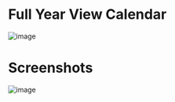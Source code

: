 # Full Year View Calendar

![image](https://user-images.githubusercontent.com/72864817/173788759-01277117-a6cd-4208-8c03-9021bc0a0240.png)

# Screenshots

![image](https://user-images.githubusercontent.com/72864817/175514753-b4854e48-7cfa-4c60-8286-2593b3dfe5ab.png)



